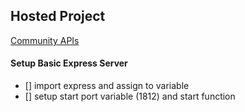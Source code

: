 ## Hosted Project
[Community APIs](https://community-apis-1812.onrender.com)


#### Setup Basic Express Server

- [] import express and assign to variable
- [] setup start port variable (1812) and start function

